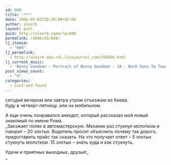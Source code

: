 ```yaml
---
id: 608
title: '***'
date: 2006-05-01T20:29:00+02:00
author: alexrb
layout: post
guid: http://alexrb.name/?p=608
permalink: /2006/05/608/
lj_itemid:
  - "604"
lj_permalink:
  - http://alexrb-aka-ral.livejournal.com/154856.html
lj_current_music:
  - 'Benny Goodman - Portrait of Benny Goodman - 18 - Bach Goes To Town.mp3'
post_views_count:
  - "4"
categories:
  - Lost-and-found
---
```

сегодня вечером или завтра утром отъезжаю из Киева.  
буду в четверг-пятницу. или на мобильном.

А еще очень понравился анекдот, который рассказал мой новый знакомый по имени Рома.  
_Заезжает поляк в автомастерскую. Механик раз стукнул молотком и говорит &#8211; 20 злотых. Водитель просит объяснить почему так дорого, предоставить прайс так сказать. На что получает ответ &#8211; 5 злотых стукнуть молотком. 15 злотых &#8211; знать куда и как стукнуть.</p> 

</i>Удачи и приятных выходных, друзья!_  
_